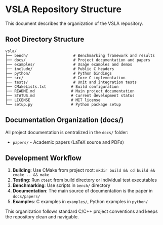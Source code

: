 # VSLA Repository Structure

This document describes the organization of the VSLA repository.

## Root Directory Structure

```
vsla/
├── bench/                    # Benchmarking framework and results
├── docs/                     # Project documentation and papers
├── examples/                 # Usage examples and demos
├── include/                  # Public C headers
├── python/                   # Python bindings
├── src/                      # Core C implementation
├── tests/                    # Unit and integration tests
├── CMakeLists.txt           # Build configuration
├── README.md                # Main project documentation
├── STATUS.md                # Current development status
├── LICENSE                  # MIT license
└── setup.py                 # Python package setup
```

## Documentation Organization (docs/)

All project documentation is centralized in the `docs/` folder:

- `papers/` - Academic papers (LaTeX source and PDFs)

## Development Workflow

1. **Building**: Use CMake from project root: `mkdir build && cd build && cmake .. && make`
2. **Testing**: Run `ctest` from build directory or individual test executables
3. **Benchmarking**: Use scripts in `bench/` directory
4. **Documentation**: The main source of documentation is the paper in `docs/papers/`
5. **Examples**: C examples in `examples/`, Python examples in `python/`

This organization follows standard C/C++ project conventions and keeps the repository clean and navigable.